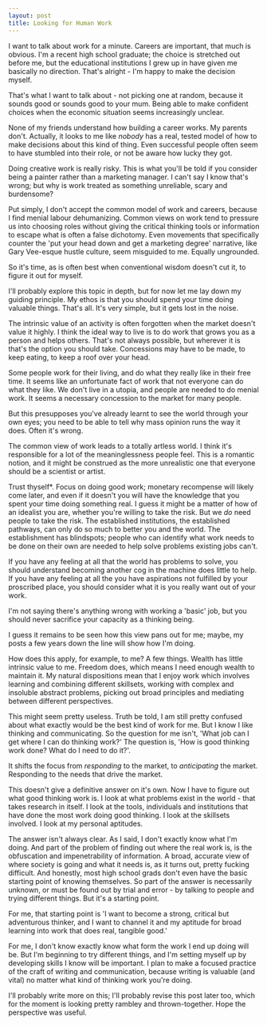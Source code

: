 ```yaml
---
layout: post
title: Looking for Human Work
---
```


I want to talk about work for a minute. Careers are important, that much is obvious. I'm a recent high school graduate; the choice is stretched out before me, but the educational institutions I grew up in have given me basically no direction. That's alright - I'm happy to make the decision myself.

That's what I want to talk about - not picking one at random, because it sounds good or sounds good to your mum. Being able to make confident choices when the economic situation seems increasingly unclear.

None of my friends understand how building a career works. My parents don't. Actually, it looks to me like *nobody* has a real, tested model of how to make decisions about this kind of thing. Even successful people often seem to have stumbled into their role, or not be aware how lucky they got.

Doing creative work is really risky. This is what you'll be told if you consider being a painter rather than a marketing manager. I can't say I know that's wrong; but why is work treated as something unreliable, scary and burdensome?

Put simply, I don't accept the common model of work and careers, because I find menial labour dehumanizing. Common views on work tend to pressure us into choosing roles without giving the critical thinking tools or information to escape what is often a false dichotomy. Even movements that specifically counter the 'put your head down and get a marketing degree' narrative, like Gary Vee-esque hustle culture, seem misguided to me. Equally ungrounded.

So it's time, as is often best when conventional wisdom doesn't cut it, to figure it out for myself.

I'll probably explore this topic in depth, but for now let me lay down my guiding principle. My ethos is that you should spend your time doing valuable things. That's all. It's very simple, but it gets lost in the noise.

The intrinsic value of an activity is often forgotten when the market doesn't value it highly. I think the ideal way to live is to do work that grows you as a person and helps others. That's not always possible, but wherever it is that's the option you should take. Concessions may have to be made, to keep eating, to keep a roof over your head.

Some people work for their living, and do what they really like in their free time. It seems like an unfortunate fact of work that not everyone can do what they like. We don't live in a utopia, and people are needed to do menial work. It seems a necessary concession to the market for many people.

But this presupposes you've already learnt to see the world through your own eyes; you need to be able to tell why mass opinion runs the way it does. Often it's wrong.

The common view of work leads to a totally artless world. I think it's responsible for a lot of the meaninglessness people feel. This is a romantic notion, and it might be construed as the more unrealistic one that everyone should be a scientist or artist.

Trust thyself*. Focus on doing good work; monetary recompense will likely come later, and even if it doesn't you will have the knowledge that you spent your time doing something real. I guess it might be a matter of how of an idealist you are, whether you're willing to take the risk.
But we *do* need people to take the risk. The established institutions, the established pathways, can only do so much to better you and the world. The establishment has blindspots; people who can identify what work needs to be done on their own are needed to help solve problems existing jobs can't.

If you have any feeling at all that the world has problems to solve, you should understand becoming another cog in the machine does little to help. If you have any feeling at all the you have aspirations not fulfilled by your proscribed place, you should consider what it is you really want out of your work.

I'm not saying there's anything wrong with working a 'basic' job, but you should never sacrifice your capacity as a thinking being.

I guess it remains to be seen how this view pans out for me; maybe, my posts a few years down the line will show how I'm doing.

How does this apply, for example, to me? A few things. Wealth has little intrinsic value to me. Freedom does, which means I need enough wealth to maintain it. My natural dispositions mean that I enjoy work which involves learning and combining different skillsets, working with complex and insoluble abstract problems, picking out broad principles and mediating between different perspectives.

This might seem pretty useless. Truth be told, I am still pretty confused about what exactly would be the best kind of work for me. But I know I like thinking and communicating. So the question for me isn't, 'What job can I get where I can do thinking work?' The question is, 'How is good thinking work done? What do I need to do it?'.

It shifts the focus from *responding* to the market, to *anticipating* the market. Responding to the needs that drive the market.

This doesn't give a definitive answer on it's own. Now I have to figure out what good thinking work is. I look at what problems exist in the world - that takes research in itself. I look at the tools, individuals and institutions that have done the most work doing good thinking. I look at the skillsets involved. I look at my personal aptitudes.

The answer isn't always clear. As I said, I don't exactly know what I'm doing. And part of the problem of finding out where the real work is, is the obfuscation and impenetrability of information. A broad, accurate view of where society is going and what it needs is, as it turns out, pretty fucking difficult. And honestly, most high school grads don't even have the basic starting point of knowing themselves. So part of the answer is necessarily unknown, or must be found out by trial and error - by talking to people and trying different things. But it's a starting point.

For me, that starting point is 'I want to become a strong, critical but adventurous thinker, and I want to channel it and my aptitude for broad learning into work that does real, tangible good.'

For me, I don't know exactly know what form the work I end up doing will be. But I'm beginning to try different things, and I'm setting myself up by developing skills I know will be important. I plan to make a focused practice of the craft of writing and communication, because writing is valuable (and vital) no matter what kind of thinking work you're doing.

I'll probably write more on this; I'll probably revise this post later too, which for the moment is looking pretty rambley and thrown-together. Hope the perspective was useful.
